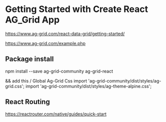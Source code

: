 # Getting Started with Create React AG_Grid App

https://www.ag-grid.com/react-data-grid/getting-started/

https://www.ag-grid.com/example.php

## Package install

npm install --save ag-grid-community ag-grid-react

&& add this
/ Global Ag-Grid Css
import 'ag-grid-community/dist/styles/ag-grid.css';
import 'ag-grid-community/dist/styles/ag-theme-alpine.css';

## React Routing

https://reactrouter.com/native/guides/quick-start

